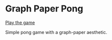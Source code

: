 # Graph Paper Pong

[Play the game](https://jumballaya.github.io/graph-paper-pong/)

Simple pong game with a graph-paper aesthetic.
